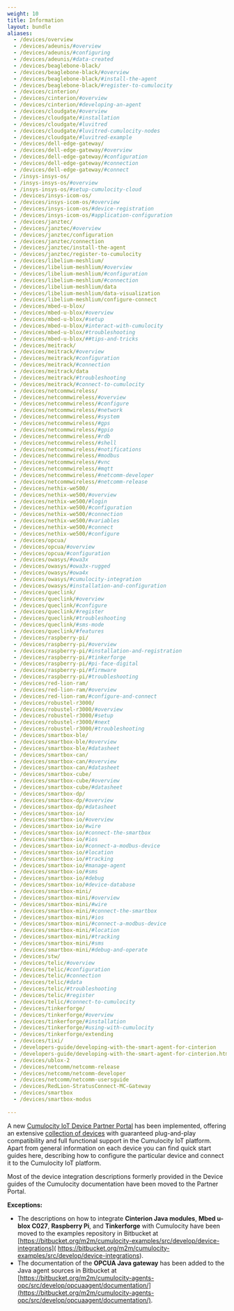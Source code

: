 ```yaml
---
weight: 10
title: Information
layout: bundle
aliases:
  - /devices/overview
  - /devices/adeunis/#overview
  - /devices/adeunis/#configuring
  - /devices/adeunis/#data-created
  - /devices/beaglebone-black/
  - /devices/beaglebone-black/#overview
  - /devices/beaglebone-black/#install-the-agent
  - /devices/beaglebone-black/#register-to-cumulocity
  - /devices/cinterion/
  - /devices/cinterion/#overview
  - /devices/cinterion/#developing-an-agent
  - /devices/cloudgate/#overview
  - /devices/cloudgate/#installation
  - /devices/cloudgate/#luvitred
  - /devices/cloudgate/#luvitred-cumulocity-nodes
  - /devices/cloudgate/#luvitred-example
  - /devices/dell-edge-gateway/
  - /devices/dell-edge-gateway/#overview
  - /devices/dell-edge-gateway/#configuration
  - /devices/dell-edge-gateway/#connection
  - /devices/dell-edge-gateway/#connect
  - /insys-insys-os/
  - /insys-insys-os/#overview
  - /insys-insys-os/#setup-cumulocity-cloud
  - /devices/insys-icom-os/
  - /devices/insys-icom-os/#overview
  - /devices/insys-icom-os/#device-registration
  - /devices/insys-icom-os/#application-configuration
  - /devices/janztec/
  - /devices/janztec/#overview
  - /devices/janztec/configuration
  - /devices/janztec/connection
  - /devices/janztec/install-the-agent
  - /devices/janztec/register-to-cumulocity
  - /devices/libelium-meshlium/
  - /devices/libelium-meshlium/#overview
  - /devices/libelium-meshlium/#configuration
  - /devices/libelium-meshlium/#connection
  - /devices/libelium-meshlium/data
  - /devices/libelium-meshlium/data-visualization
  - /devices/libelium-meshlium/configure-connect
  - /devices/mbed-u-blox/
  - /devices/mbed-u-blox/#overview
  - /devices/mbed-u-blox/#setup
  - /devices/mbed-u-blox/#interact-with-cumulocity
  - /devices/mbed-u-blox/#troubleshooting
  - /devices/mbed-u-blox/##tips-and-tricks
  - /devices/meitrack/
  - /devices/meitrack/#overview
  - /devices/meitrack/#configuration
  - /devices/meitrack/#connection
  - /devices/meitrack/data
  - /devices/meitrack/#troubleshooting
  - /devices/meitrack/#connect-to-cumulocity
  - /devices/netcommwireless/
  - /devices/netcommwireless/#overview
  - /devices/netcommwireless/#configure
  - /devices/netcommwireless/#network
  - /devices/netcommwireless/#system
  - /devices/netcommwireless/#gps
  - /devices/netcommwireless/#gpio
  - /devices/netcommwireless/#rdb
  - /devices/netcommwireless/#shell
  - /devices/netcommwireless/#notifications
  - /devices/netcommwireless/#modbus
  - /devices/netcommwireless/#vnc
  - /devices/netcommwireless/#mqtt
  - /devices/netcommwireless/#netcomm-developer
  - /devices/netcommwireless/#netcomm-release
  - /devices/nethix-we500/
  - /devices/nethix-we500/#overview
  - /devices/nethix-we500/#login
  - /devices/nethix-we500/#configuration
  - /devices/nethix-we500/#connection
  - /devices/nethix-we500/#variables
  - /devices/nethix-we500/#connect
  - /devices/nethix-we500/#configure
  - /devices/opcua/
  - /devices/opcua/#overview
  - /devices/opcua/#configuration
  - /devices/owasys/#owa3x
  - /devices/owasys/#owa3x-rugged
  - /devices/owasys/#owa4x
  - /devices/owasys/#cumulocity-integration
  - /devices/owasys/#installation-and-configuration
  - /devices/queclink/
  - /devices/queclink/#overview
  - /devices/queclink/#configure
  - /devices/queclink/#register
  - /devices/queclink/#troubleshooting
  - /devices/queclink/#sms-mode
  - /devices/queclink/#features
  - /devices/raspberry-pi/
  - /devices/raspberry-pi/#overview
  - /devices/raspberry-pi/#installation-and-registration
  - /devices/raspberry-pi/#tinkerforge
  - /devices/raspberry-pi/#pi-face-digital
  - /devices/raspberry-pi/#firmware
  - /devices/raspberry-pi/#troubleshooting
  - /devices/red-lion-ram/
  - /devices/red-lion-ram/#overview
  - /devices/red-lion-ram/#configure-and-connect
  - /devices/robustel-r3000/
  - /devices/robustel-r3000/#overview
  - /devices/robustel-r3000/#setup
  - /devices/robustel-r3000/#next
  - /devices/robustel-r3000/#troubleshooting
  - /devices/smartbox-ble/
  - /devices/smartbox-ble/#overview
  - /devices/smartbox-ble/#datasheet
  - /devices/smartbox-can/
  - /devices/smartbox-can/#overview
  - /devices/smartbox-can/#datasheet
  - /devices/smartbox-cube/
  - /devices/smartbox-cube/#overview
  - /devices/smartbox-cube/#datasheet
  - /devices/smartbox-dp/
  - /devices/smartbox-dp/#overview
  - /devices/smartbox-dp/#datasheet
  - /devices/smartbox-io/
  - /devices/smartbox-io/#overview
  - /devices/smartbox-io/#wire
  - /devices/smartbox-io/#connect-the-smartbox
  - /devices/smartbox-io/#ios
  - /devices/smartbox-io/#connect-a-modbus-device
  - /devices/smartbox-io/#location
  - /devices/smartbox-io/#tracking
  - /devices/smartbox-io/#manage-agent
  - /devices/smartbox-io/#sms
  - /devices/smartbox-io/#debug
  - /devices/smartbox-io/#device-database
  - /devices/smartbox-mini/
  - /devices/smartbox-mini/#overview
  - /devices/smartbox-mini/#wire
  - /devices/smartbox-mini/#connect-the-smartbox
  - /devices/smartbox-mini/#ios
  - /devices/smartbox-mini/#connect-a-modbus-device
  - /devices/smartbox-mini/#location
  - /devices/smartbox-mini/#tracking
  - /devices/smartbox-mini/#sms
  - /devices/smartbox-mini/#debug-and-operate
  - /devices/stw/
  - /devices/telic/#overview
  - /devices/telic/#configuration
  - /devices/telic/#connection
  - /devices/telic/#data
  - /devices/telic/#troubleshooting
  - /devices/telic/#register
  - /devices/telic/#connect-to-cumulocity
  - /devices/tinkerforge/
  - /devices/tinkerforge/#overview
  - /devices/tinkerforge/#installation
  - /devices/tinkerforge/#using-with-cumulocity
  - /devices/tinkerforge/extending
  - /devices/tixi/ 
  - /developers-guide/developing-with-the-smart-agent-for-cinterion
  - /developers-guide/developing-with-the-smart-agent-for-cinterion.html
  - /devices/ublox-2
  - /devices/netcomm/netcomm-release
  - /devices/netcomm/netcomm-developer
  - /devices/netcomm/netcomm-usersguide
  - /devices/RedLion-StratusConnect-MC-Gateway
  - /devices/smartbox
  - /devices/smartbox-modus
  
---
```

A new [Cumulocity IoT Device Partner Portal](https://devicepartnerportal.softwareag.com/dcp-publicweb/#/) has been implemented, offering an extensive [collection of devices](https://devicepartnerportal.softwareag.com/dcp-publicweb/#/devices) with guaranteed plug-and-play compatibility and full functional support in the Cumulocity IoT platform. Apart from general information on each device you can find quick start guides here, describing how to configure the particular device and connect it to the Cumulocity IoT platform. 

Most of the device integration descriptions formerly provided in the Device guides of the Cumulocity documentation have been moved to the Partner Portal. 

**Exceptions:**
* The descriptions on how to integrate **Cinterion Java modules**, **Mbed u-blox C027**, **Raspberry Pi**, and **Tinkerforge** with Cumulocity have been moved to the examples repository in Bitbucket at  [https://bitbucket.org/m2m/cumulocity-examples/src/develop/device-integrations]( https://bitbucket.org/m2m/cumulocity-examples/src/develop/device-integrations).
* The documentation of the **OPCUA Java gateway** has been added to the Java agent sources in Bitbucket at [https://bitbucket.org/m2m/cumulocity-agents-opc/src/develop/opcuaagent/documentation/](https://bitbucket.org/m2m/cumulocity-agents-opc/src/develop/opcuaagent/documentation/).